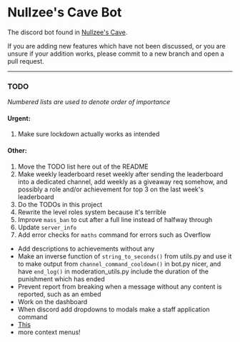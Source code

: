 # Nullzee's Cave Bot

The discord bot found in [Nullzee's Cave](https://discord.com/invite/nullzee).

If you are adding new features which have not been discussed, or you are unsure if your addition works, please commit to a new branch and open a pull request.

---

### TODO

*Numbered lists are used to denote order of importance*

#### Urgent:

1. Make sure lockdown actually works as intended

#### Other:

1. Move the TODO list here out of the README
2. Make weekly leaderboard reset weekly after sending the leaderboard into a dedicated channel, add weekly as a giveaway req somehow, and possibly a role and/or achievement for top 3 on the last week's leaderboard
3. Do the TODOs in this project
4. Rewrite the level roles system because it's terrible
5. Improve `mass_ban` to cut after a full line instead of halfway through
6. Update `server_info`
7. Add error checks for `maths` command for errors such as Overflow

- Add descriptions to achievements without any
- Make an inverse function of `string_to_seconds()` from utils.py and use it to make output from `channel_command_cooldown()` in bot.py nicer, and have `end_log()` in moderation_utils.py include the duration of the punishment which has ended
- Prevent report from breaking when a message without any content is reported, such as an embed
- Work on the dashboard
- When discord add dropdowns to modals make a staff application command
- [This](https://canary.discord.com/channels/667953033929293855/708924416028966922/981643060838543410)
- more context menus!
